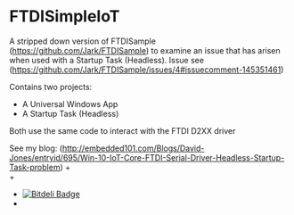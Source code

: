 # FTDISimpleIoT

A stripped down version of FTDISample (https://github.com/Jark/FTDISample) to examine an issue that has arisen when used with a Startup Task (Headless). Issue see (https://github.com/Jark/FTDISample/issues/4#issuecomment-145351461)

Contains two projects:
* A Universal Windows App
* A Startup Task (Headless)

Both use the same code to interact with the FTDI D2XX driver

See my blog: (http://embedded101.com/Blogs/David-Jones/entryid/695/Win-10-IoT-Core-FTDI-Serial-Driver-Headless-Startup-Task-problem)
+  
+
+ [![Bitdeli Badge](https://d2weczhvl823v0.cloudfront.net/djaus2/ftdisimpleiot/trend.png)](https://bitdeli.com/free "Bitdeli Badge")  
+
